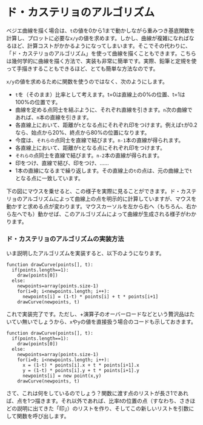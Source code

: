 # ド・カステリョのアルゴリズム

ベジエ曲線を描く場合は、`t`の値を0から1まで動かしながら重みつき基底関数を計算し、プロットに必要な`x/y`の値を求めます。しかし、曲線が複雑になればなるほど、計算コストがかかるようになってしまいます。そこでその代わりに、「ド・カステリョのアルゴリズム」を使って曲線を描くこともできます。こちらは幾何学的に曲線を描く方法で、実装も非常に簡単です。実際、鉛筆と定規を使って手描きすることもできるほど、とても簡単な方法なのです。

`x/y`の値を求めるために関数を使うのではなく、次のようにします。

- `t`を（そのまま）比率として考えます。t=0は直線上の0%の位置、t=1は100%の位置です。
- 曲線を定める点同士を結ぶように、それぞれ直線を引きます。`n`次の曲線であれば、`n`本の直線を引きます。
- 各直線上において、距離が`t`となる点にそれぞれ印をつけます。例えば`t`が0.2なら、始点から20%、終点から80%の位置になります。
- 今度は、`それらの`点同士を直線で結びます。`n-1`本の直線が得られます。
- 各直線上において、距離が`t`となる点にそれぞれ印をつけます。
- `それらの`点同士を直線で結びます。`n-2`本の直線が得られます。
- 印をつけ、直線で結び、印をつけ、……
- 1本の直線になるまで繰り返します。その直線上の`t`の点は、元の曲線上で`t`となる点に一致しています。

下の図にマウスを乗せると、この様子を実際に見ることができます。ド・カステリョのアルゴリズムによって曲線上の点を明示的に計算していますが、マウスを動かすと求める点が変わります。マウスカーソルを左から右へ（もちろん、右から左へでも）動かせば、このアルゴリズムによって曲線が生成される様子がわかります。

<graphics-element title="ド・カステリョのアルゴリズムで曲線をたどる" src="./decasteljau.js"></graphics-element>

<div class="howtocode">

### ド・カステリョのアルゴリズムの実装方法

いま説明したアルゴリズムを実装すると、以下のようになります。

```
function drawCurve(points[], t):
  if(points.length==1):
    draw(points[0])
  else:
    newpoints=array(points.size-1)
    for(i=0; i<newpoints.length; i++):
      newpoints[i] = (1-t) * points[i] + t * points[i+1]
    drawCurve(newpoints, t)
```

これで実装完了です。ただし、+演算子のオーバーロードなどという贅沢品はたいてい無いでしょうから、`x`や`y`の値を直接扱う場合のコードも示しておきます。

```
function drawCurve(points[], t):
  if(points.length==1):
    draw(points[0])
  else:
    newpoints=array(points.size-1)
    for(i=0; i<newpoints.length; i++):
      x = (1-t) * points[i].x + t * points[i+1].x
      y = (1-t) * points[i].y + t * points[i+1].y
      newpoints[i] = new point(x,y)
    drawCurve(newpoints, t)
```

さて、これは何をしているのでしょう？関数に渡す点のリストが長さ1であれば、点を1つ描きます。それ以外であれば、比率<i>t</i>の位置の点（すなわち、さきほどの説明に出てきた「印」）のリストを作り、そしてこの新しいリストを引数にして関数を呼び出します。

</div>

